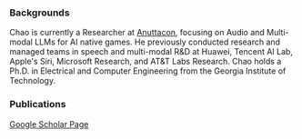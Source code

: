

### Backgrounds

Chao is currently a Researcher at [Anuttacon](https://www.anuttacon.com/), focusing on Audio and Multi-modal LLMs for AI native games. He previously conducted research and managed teams in speech and multi-modal R&D at Huawei, Tencent AI Lab, Apple's Siri, Microsoft Research, and AT&T Labs Research. Chao holds a Ph.D. in Electrical and Computer Engineering from the Georgia Institute of Technology. 

### Publications

[Google Scholar Page](https://scholar.google.com/citations?user=pRA19-8AAAAJ&hl=en)  

